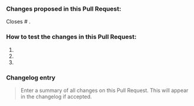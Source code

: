 <!-- Mark completed items with an [x] -->

<!-- You can erase any parts of this template not applicable to your Pull Request. -->

### Changes proposed in this Pull Request:

<!-- Describe the changes made to this Pull Request and the reason for such changes. -->

Closes # .

### How to test the changes in this Pull Request:

1.
2.
3.

<!-- Mark completed items with an [x] -->

### Changelog entry

> Enter a summary of all changes on this Pull Request. This will appear in the changelog if accepted.

